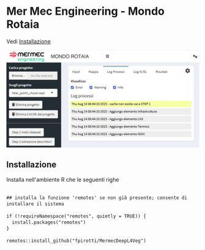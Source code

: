 # Mer Mec Engineering - Mondo Rotaia

Vedi [Installazione](#installazione)

![](images/clipboard-3706240923.png)

## Installazione

Installa nell'ambiente R che le seguenti righe

```{r}

## installa la funzione 'remotes' se non già presente; consente di installare il sistema

if (!requireNamespace("remotes", quietly = TRUE)) {
  install.packages("remotes")
}

remotes::install_github("fpirotti/MermecDeepL4Veg")


```
